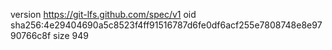 version https://git-lfs.github.com/spec/v1
oid sha256:4e29404690a5c8523f4ff91516787d6fe0df6acf255e7808748e8e9790766c8f
size 949
